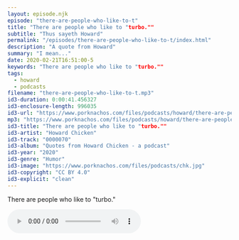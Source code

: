 ```yaml
---
layout: episode.njk
episode: "there-are-people-who-like-to-t"
title: "There are people who like to "turbo.""
subtitle: "Thus sayeth Howard"
permalink: "/episodes/there-are-people-who-like-to-t/index.html"
description: "A quote from Howard"
summary: "I mean..."
date: 2020-02-21T16:51:00-5
keywords: "There are people who like to "turbo.""
tags:
  - howard
  - podcasts
filename: "there-are-people-who-like-to-t.mp3"
id3-duration: 0:00:41.456327
id3-enclosure-length: 996035
id3-url: "https://www.porknachos.com/files/podcasts/howard/there-are-people-who-like-to-t.mp3"
mp3: "https://www.porknachos.com/files/podcasts/howard/there-are-people-who-like-to-t.mp3"
id3-title: "There are people who like to "turbo.""
id3-artist: "Howard Chicken"
id3-track: "0000070"
id3-album: "Quotes from Howard Chicken - a podcast"
id3-year: "2020"
id3-genre: "Humor"
id3-image: "https://www.porknachos.com/files/podcasts/chk.jpg"
id3-copyright: "CC BY 4.0"
id3-explicit: "clean"
---
```

There are people who like to "turbo."

<audio controls>
  <source src="https://www.porknachos.com/files/podcasts/howard/there-are-people-who-like-to-t.mp3">
</audio>
